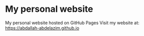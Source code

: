 # My personal website
My personal website hosted on GitHub Pages
Visit my website at: https://abdallah-abdelazim.github.io
